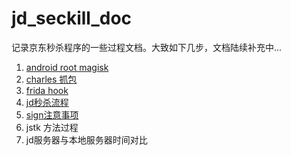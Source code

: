 # jd_seckill_doc
记录京东秒杀程序的一些过程文档。大致如下几步，文档陆续补充中...

1. [android root  magisk](https://magiskcn.com/)
2. [charles 抓包](./doc/Android抓包.md)
3. [frida hook](./doc/frida.md)
4. [jd秒杀流程](/doc/jd秒杀流程.md)
5. [sign注意事项](/doc/sign.md)
6. jstk 方法过程
7. jd服务器与本地服务器时间对比
